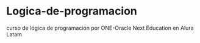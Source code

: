# Logica-de-programacion
curso de lógica de programación por ONE-Oracle Next Education en Alura Latam

